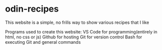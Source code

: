 # odin-recipes

This website is a simple, no frills way to show various recipes that I like

Programs used to create this website:
VS Code for programming(entirely in html, no css or js)
Github for hosting
Git for version control
Bash for executing Git and general commands